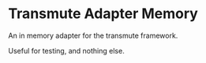 # Transmute Adapter Memory

An in memory adapter for the transmute framework.

Useful for testing, and nothing else.